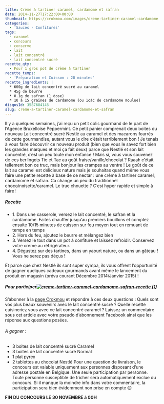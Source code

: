 ```yaml
---
title: Crème à tartiner caramel, cardamome et safran
date: 2014-11-27T17:22:00+00:00
thumbnail: https://crokmou.com/images/creme-tartiner-caramel-cardamome-safran-recette.jpg
categories:
  - 'Sauces - Confitures'
tags:
  - caramel
  - concours
  - conserve
  - lait
  - lait concentré
  - lait concentré sucré
recette_qty:
  - Pour 1 gros pot de crème à tartiner
recette_temps:
  - 'Préparation et Cuisson : 20 minutes'
recette_ingredients: |
  * 600g de lait concentré sucré au caramel
  * 45g de beurre
  * 0.1g de safran (1 dose)
  * 10 à 15 graines de cardamome (ou 1càc de cardamome moulue)
disqusId: 3587684146
slug: creme-a-tartiner-caramel-cardamome-et-safran
---
```


Il y a quelques semaines, j’ai reçu un petit colis gourmand de le part de l’Agence Bruxelloise Peppermint. Ce petit panier comprenait deux boites du nouveau Lait concentré sucré Nestlé au caramel et des macarons fourrés de cette gourmandise, autant vous le dire c’était terriblement bon ! Je tenais à vous faire découvrir ce nouveau produit (bien que vous le savez fort bien les grandes marques et moi ça fait deux) parce que Nestlé et son lait concentré, c’est un peu toute mon enfance ! Mais si, vous vous souvenez de ces berlingots Tic et Tac au goût fraise/vanille/chocolat ? Raaah c’était tellement bon ce truc, mais bonjour les crampes au ventre ! Le goût de ce lait au caramel est délicieux nature mais je souhaitas quand même vous faire une petite recette à base de ce nectar : une crème à tartiner caramel, cardamome et safran. Ca change un peu du traditionnel choco/noisette/caramel. Le truc chouette ? C’est hyper rapide et simple à faire !

##### Recette

* 1\. Dans une casserole, versez le lait concentré, le safran et la cardamome. Faites chauffer jusqu’au premiers bouillons et comptez ensuite 10/15 minutes de cuisson sur feu moyen tout en remuant de temps en temps
* 2\. Hors du feu, ajoutez le beurre et mélangez bien
* 3\. Versez le tout dans un pot à confiture et laissez refroidir. Conservez votre crème au réfrigérateur.
* 4\. Dégustez sur des tartines, dans un yaourt nature, ou dans un gâteau ! Vous ne serez pas déçus !

Et parce que chez Nestlé ils sont super sympa, ils vous offrent l’opportunité de gagner quelques cadeaux gourmands avant même le lancement du produit en magasin (prévu courant Décembre 2014/Janvier 2015) !

##### Pour participer[![creme-tartiner-caramel-cardamome-safran-recette (1)](https://crokmou.com/images/creme-tartiner-caramel-cardamome-safran-recette-1_zycgep.jpg)](https://crokmou.com/images/creme-tartiner-caramel-cardamome-safran-recette-1_zycgep.jpg)

S’abonner à la [page Crokmou](https://www.facebook.com/crokmou.blog) et répondre à ces deux questions : Quels sont vos plus beaux souvenirs avec le lait concentré sucré ? Quelle recette cuisineriez vous avec ce lait concentré caramel ? Laissez un commentaire sous cet article avec votre pseudo d’abonnement Facebook ainsi que les réponse aux questions posées.

###### A gagner :
* 3 boites de lait concentré sucré Caramel
* 3 boites de lait concentré sucré Normal
* 1 plat pyrex
* 2 tablettes au chocolat Nestlé Pour une question de livraison, le concours est valable uniquement aux personnes disposant d’une adresse postale en Belgique. Une seule participation par personne. Toute personne susceptible de tricher sera automatiquement exclue du concours. Si il manque la moindre info dans votre commentaire, la participation sera bien évidemment non prise en compte 😉

**FIN DU CONCOURS LE 30 NOVEMBRE à 00H**